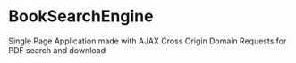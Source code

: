 # BookSearchEngine
Single Page Application made with AJAX Cross Origin Domain Requests for PDF search and download
